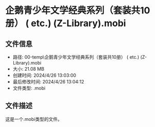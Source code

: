 ﻿# 企鹅青少年文学经典系列（套装共10册） ( etc.) (Z-Library).mobi

## 文件信息
- 路径: 00-temp\企鹅青少年文学经典系列（套装共10册） ( etc.) (Z-Library).mobi
- 大小: 21.08 MB
- 创建时间: 2024/4/26 13:03:00
- 最后修改时间: 2024/4/26 13:04:12
- 文件类型: .mobi

## 文件描述
这是一个.mobi类型的文件。

